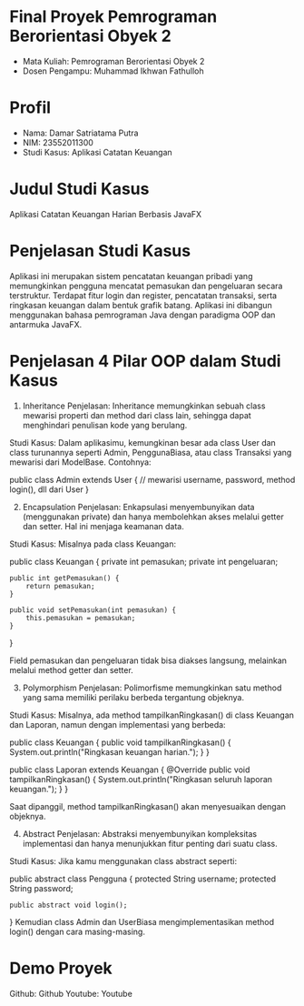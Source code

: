 # Final Proyek Pemrograman Berorientasi Obyek 2
- Mata Kuliah: Pemrograman Berorientasi Obyek 2
- Dosen Pengampu: Muhammad Ikhwan Fathulloh
  
# Profil
- Nama: Damar Satriatama Putra
- NIM: 23552011300
- Studi Kasus: Aplikasi Catatan Keuangan

# Judul Studi Kasus
Aplikasi Catatan Keuangan Harian Berbasis JavaFX

# Penjelasan Studi Kasus
Aplikasi ini merupakan sistem pencatatan keuangan pribadi yang memungkinkan pengguna mencatat pemasukan dan pengeluaran secara terstruktur. Terdapat fitur login dan register, pencatatan transaksi, serta ringkasan keuangan dalam bentuk grafik batang. Aplikasi ini dibangun menggunakan bahasa pemrograman Java dengan paradigma OOP dan antarmuka JavaFX.

# Penjelasan 4 Pilar OOP dalam Studi Kasus
1. Inheritance
Penjelasan:
Inheritance memungkinkan sebuah class mewarisi properti dan method dari class lain, sehingga dapat menghindari penulisan kode yang berulang.

Studi Kasus:
Dalam aplikasimu, kemungkinan besar ada class User dan class turunannya seperti Admin, PenggunaBiasa, atau class Transaksi yang mewarisi dari ModelBase. Contohnya:

public class Admin extends User {
    // mewarisi username, password, method login(), dll dari User
}

2. Encapsulation
Penjelasan:
Enkapsulasi menyembunyikan data (menggunakan private) dan hanya membolehkan akses melalui getter dan setter. Hal ini menjaga keamanan data.

Studi Kasus:
Misalnya pada class Keuangan:

public class Keuangan {
    private int pemasukan;
    private int pengeluaran;

    public int getPemasukan() {
        return pemasukan;
    }

    public void setPemasukan(int pemasukan) {
        this.pemasukan = pemasukan;
    }
}

Field pemasukan dan pengeluaran tidak bisa diakses langsung, melainkan melalui method getter dan setter.

3. Polymorphism
Penjelasan:
Polimorfisme memungkinkan satu method yang sama memiliki perilaku berbeda tergantung objeknya.

Studi Kasus:
Misalnya, ada method tampilkanRingkasan() di class Keuangan dan Laporan, namun dengan implementasi yang berbeda:

public class Keuangan {
    public void tampilkanRingkasan() {
        System.out.println("Ringkasan keuangan harian.");
    }
}

public class Laporan extends Keuangan {
    @Override
    public void tampilkanRingkasan() {
        System.out.println("Ringkasan seluruh laporan keuangan.");
    }
}

Saat dipanggil, method tampilkanRingkasan() akan menyesuaikan dengan objeknya.

4. Abstract
Penjelasan:
Abstraksi menyembunyikan kompleksitas implementasi dan hanya menunjukkan fitur penting dari suatu class.

Studi Kasus:
Jika kamu menggunakan class abstract seperti:

public abstract class Pengguna {
    protected String username;
    protected String password;

    public abstract void login();
}
Kemudian class Admin dan UserBiasa mengimplementasikan method login() dengan cara masing-masing.

# Demo Proyek
Github: Github
Youtube: Youtube
